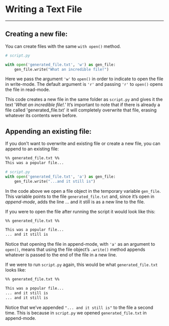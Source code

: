 # Writing a Text File 
---
## Creating a new file:
You can create files with the same `with open()` method.
```py
# script.py

with open('generated_file.txt', 'w') as gen_file:
	gen_file.write("What an incredible file!")
```

Here we pass the argument `'w'` to `open()` in order to indicate to open the file in write-mode. The default argument is `'r'` and passing `'r'` to `open()` opens the file in read-mode.

This code creates a new file in the same folder as `script.py` and gives it the text '*What an incredible file!.'*
It’s important to note that if there is already a file called 'generated_file.txt' it will completely overwrite that file, erasing whatever its contents were before. <br>

## Appending an existing file:
If you don't want to overwrite and existing file or create a new file, you can append to an existing file:
```txt
%% generated_file.txt %%
This was a popular file...
```

```py
# script.py
with open('generated_file.txt', 'a') as gen_file:
	gen_file.write("...and it still is")
```

In the code above we open a file object in the temporary variable `gen_file`. 
This variable points to the file `generated_file.txt` and, since it’s open in *append-mode*, adds the line ... and it still is as a new line to the file. 

If you were to open the file after running the script it would look like this:
```txt
%% generated_file.txt %%

This was a popular file...
... and it still is
```
Notice that opening the file in append-mode, with `'a'` as an argument to `open()`, means that using the file object’s `.write()` method appends whatever is passed to the end of the file in a new line. 

If we were to run `script.py` again, this would be what `generated_file.txt` looks like:
```txt
%% generated_file.txt %%

This was a popular file...
... and it still is
... and it still is
```
Notice that we’ve appended `"... and it still is"` to the file a second time. 
This is because in `script.py` we opened `generated_file.txt` in append-mode.